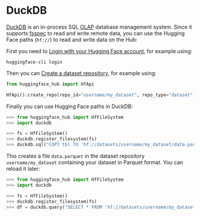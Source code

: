 # DuckDB

[DuckDB](https://github.com/duckdb/duckdb) is an in-process SQL [OLAP](https://en.wikipedia.org/wiki/Online_analytical_processing) database management system.
Since it supports [fsspec](https://filesystem-spec.readthedocs.io) to read and write remote data, you can use the Hugging Face paths (`hf://`) to read and write data on the Hub:

First you need to [Login with your Hugging Face account](../huggingface_hub/quick-start#login), for example using:

```
huggingface-cli login
```

Then you can [Create a dataset repository](../huggingface_hub/quick-start#create-a-repository), for example using:

```python
from huggingface_hub import HfApi

HfApi().create_repo(repo_id="username/my_dataset", repo_type="dataset")
```

Finally you can use Hugging Face paths in DuckDB:

```python
>>> from huggingface_hub import HfFileSystem
>>> import duckdb

>>> fs = HfFileSystem()
>>> duckdb.register_filesystem(fs)
>>> duckdb.sql("COPY tbl TO 'hf://datasets/username/my_dataset/data.parquet' (FORMAT PARQUET);")
```

This creates a file `data.parquet` in the dataset repository `username/my_dataset` containing your dataset in Parquet format.
You can reload it later:

```python
>>> from huggingface_hub import HfFileSystem
>>> import duckdb

>>> fs = HfFileSystem()
>>> duckdb.register_filesystem(fs)
>>> df = duckdb.query("SELECT * FROM 'hf://datasets/username/my_dataset/data.parquet' LIMIT 10;").df()
```
